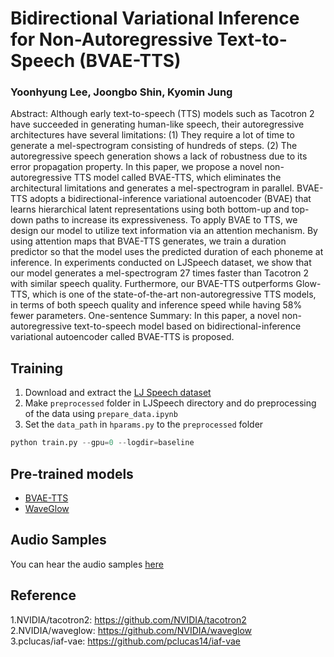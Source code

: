 # Bidirectional Variational Inference for Non-Autoregressive Text-to-Speech (BVAE-TTS)  
### Yoonhyung Lee, Joongbo Shin, Kyomin Jung  
Abstract: Although early text-to-speech (TTS) models such as Tacotron 2 have succeeded in generating human-like speech, their autoregressive architectures have several limitations: (1) They require a lot of time to generate a mel-spectrogram consisting of hundreds of steps. (2) The autoregressive speech generation shows a lack of robustness due to its error propagation property. In this paper, we propose a novel non-autoregressive TTS model called BVAE-TTS, which eliminates the architectural limitations and generates a mel-spectrogram in parallel. BVAE-TTS adopts a bidirectional-inference variational autoencoder (BVAE) that learns hierarchical latent representations using both bottom-up and top-down paths to increase its expressiveness. To apply BVAE to TTS, we design our model to utilize text information via an attention mechanism. By using attention maps that BVAE-TTS generates, we train a duration predictor so that the model uses the predicted duration of each phoneme at inference. In experiments conducted on LJSpeech dataset, we show that our model generates a mel-spectrogram 27 times faster than Tacotron 2 with similar speech quality. Furthermore, our BVAE-TTS outperforms Glow-TTS, which is one of the state-of-the-art non-autoregressive TTS models, in terms of both speech quality and inference speed while having 58% fewer parameters.
One-sentence Summary: In this paper, a novel non-autoregressive text-to-speech model based on bidirectional-inference variational autoencoder called BVAE-TTS is proposed.


## Training  
1. Download and extract the [LJ Speech dataset](https://keithito.com/LJ-Speech-Dataset/)  
2. Make `preprocessed` folder in LJSpeech directory and do preprocessing of the data using `prepare_data.ipynb`  
3. Set the `data_path` in `hparams.py` to the `preprocessed` folder  
```python
python train.py --gpu=0 --logdir=baseline  
```  


## Pre-trained models  
- [BVAE-TTS](http://milabfile.snu.ac.kr:16000/bvae-tts/bvae_tts_300k.pt)  
- [WaveGlow](http://milabfile.snu.ac.kr:16000/bvae-tts/waveglow_256channels.pt)  


## Audio Samples  
You can hear the audio samples [here](https://leeyoonhyung.github.io/Transformer-TTS/)  


## Reference
1.NVIDIA/tacotron2: https://github.com/NVIDIA/tacotron2  
2.NVIDIA/waveglow: https://github.com/NVIDIA/waveglow  
3.pclucas/iaf-vae: https://github.com/pclucas14/iaf-vae
